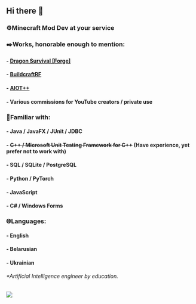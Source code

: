 ## Hi there 👋
### ⚙️Minecraft Mod Dev at your service 
### ✒️Works, honorable enough to mention:
#### - [Dragon Survival [Forge]](https://www.curseforge.com/minecraft/mc-mods/dragons-survival)
#### - [BuildcraftRF](https://www.curseforge.com/minecraft/mc-mods/buildcraft-rf)
#### - [AIOT++](https://www.curseforge.com/minecraft/mc-mods/aiot-forge)
#### - Various commissions for YouTube creators / private use
### 🔧Familiar with:
#### - Java / JavaFX / JUnit / JDBC
#### - ~~C++ / Microsoft Unit Testing Framework for C++~~ (Have experience, yet prefer not to work with)
#### - SQL / SQLite / PostgreSQL
#### - Python / PyTorch
#### - JavaScript
#### - C# / Windows Forms
### 🌐Languages:
#### - English
#### - Belarusian
#### - Ukrainian
###### *Artificial Intelligence engineer by education. 
![](https://komarev.com/ghpvc/?username=jackraidenph&color=023020)

